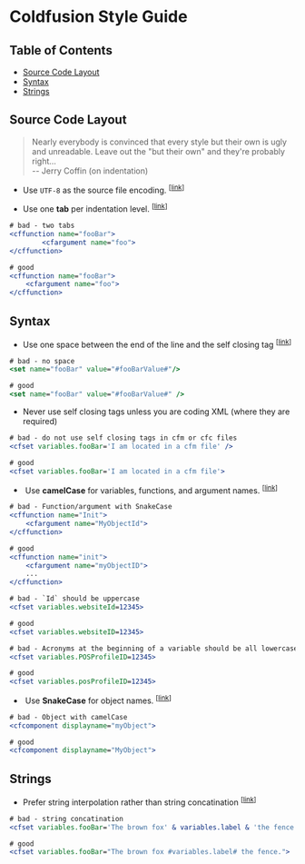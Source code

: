 # Coldfusion Style Guide

## Table of Contents

* [Source Code Layout](#source-code-layout)
* [Syntax](#syntax)
* [Strings](#strings)

## Source Code Layout

> Nearly everybody is convinced that every style but their own is
> ugly and unreadable. Leave out the "but their own" and they're
> probably right... <br>
> -- Jerry Coffin (on indentation)

* <a name="utf-8"></a>
  Use `UTF-8` as the source file encoding.
<sup>[[link](#tabs-indentation)]</sup>

* <a name="tabs-indentation"></a>
  Use one **tab** per indentation level.
<sup>[[link](#tabs-indentation)]</sup>

```Coldfusion
# bad - two tabs
<cffunction name="fooBar">
		<cfargument name="foo">
</cffunction>

# good
<cffunction name="fooBar">
	<cfargument name="foo">
</cffunction>
```
## Syntax

* <a name="self-closing-tag"></a>
  Use one space between the end of the line and the self closing tag
<sup>[[link](#self-closing-tag)]</sup>

```Coldfusion
# bad - no space
<set name="fooBar" value="#fooBarValue#"/>

# good
<set name="fooBar" value="#fooBarValue#" />
```

* Never use self closing tags unless you are coding XML (where they are required)

```Coldfusion
# bad - do not use self closing tags in cfm or cfc files
<cfset variables.fooBar='I am located in a cfm file' />

# good
<cfset variables.fooBar='I am located in a cfm file'>
```

* <a name="camelCase"></a>
  Use **camelCase** for variables, functions, and argument names.
<sup>[[link](#camelCase)]</sup>
```Coldfusion
# bad - Function/argument with SnakeCase
<cffunction name="Init">
	<cfargument name="MyObjectId">
</cffunction>

# good
<cffunction name="init">
	<cfargument name="myObjectID">
	...
</cffunction>

# bad - `Id` should be uppercase
<cfset variables.websiteId=12345>

# good
<cfset variables.websiteID=12345>

# bad - Acronyms at the beginning of a variable should be all lowercase
<cfset variables.POSProfileID=12345>

# good
<cfset variables.posProfileID=12345>
```

* <a name="SnakeCase"></a>
  Use **SnakeCase** for object names.
<sup>[[link](#SnakeCase)]</sup>
```Coldfusion
# bad - Object with camelCase
<cfcomponent displayname="myObject">

# good
<cfcomponent displayname="MyObject">
```

## Strings

* <a name="string-interpolation"></a>
  Prefer string interpolation rather than string concatination
<sup>[[link](#string-interpolation)]</sup>

```Coldfusion
# bad - string concatination
<cfset variables.fooBar='The brown fox' & variables.label & 'the fence.'>

# good
<cfset variables.fooBar="The brown fox #variables.label# the fence.">
```
